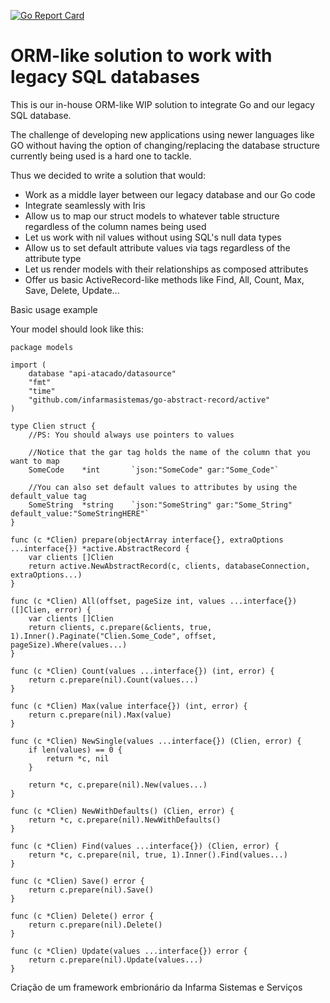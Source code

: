 [![Go Report Card](https://goreportcard.com/badge/github.com/infarmasistemas/go-abstract-record)](https://goreportcard.com/report/github.com/infarmasistemas/go-abstract-record)

# ORM-like solution to work with legacy SQL databases

This is our in-house ORM-like WIP solution to integrate Go and our legacy SQL database.

The challenge of developing new applications using newer languages like GO without having 
the option of changing/replacing the database structure currently being used is a hard one to tackle.

Thus we decided to write a solution that would:
 - Work as a middle layer between our legacy database and our Go code
 - Integrate seamlessly with Iris
 - Allow us to map our struct models to whatever table structure regardless of the 
   column names being used
 - Let us work with nil values without using SQL's null data types
 - Allow us to set default attribute values via tags regardless of the attribute type
 - Let us render models with their relationships as composed attributes
 - Offer us basic ActiveRecord-like methods like Find, All, Count, Max, Save, Delete, Update...

Basic usage example

Your model should look like this:

````
package models

import (
	database "api-atacado/datasource"
	"fmt"
	"time"
	"github.com/infarmasistemas/go-abstract-record/active"
)

type Clien struct {
    //PS: You should always use pointers to values
    
    //Notice that the gar tag holds the name of the column that you want to map
    SomeCode    *int       `json:"SomeCode" gar:"Some_Code"`
    
    //You can also set default values to attributes by using the default_value tag
    SomeString  *string    `json:"SomeString" gar:"Some_String" default_value:"SomeStringHERE"`
}

func (c *Clien) prepare(objectArray interface{}, extraOptions ...interface{}) *active.AbstractRecord {
	var clients []Clien
	return active.NewAbstractRecord(c, clients, databaseConnection, extraOptions...)
}

func (c *Clien) All(offset, pageSize int, values ...interface{}) ([]Clien, error) {
	var clients []Clien
	return clients, c.prepare(&clients, true, 1).Inner().Paginate("Clien.Some_Code", offset, pageSize).Where(values...)
}

func (c *Clien) Count(values ...interface{}) (int, error) {
	return c.prepare(nil).Count(values...)
}

func (c *Clien) Max(value interface{}) (int, error) {
	return c.prepare(nil).Max(value)
}

func (c *Clien) NewSingle(values ...interface{}) (Clien, error) {
	if len(values) == 0 {
		return *c, nil
	}

	return *c, c.prepare(nil).New(values...)
}

func (c *Clien) NewWithDefaults() (Clien, error) {
	return *c, c.prepare(nil).NewWithDefaults()
}

func (c *Clien) Find(values ...interface{}) (Clien, error) {
	return *c, c.prepare(nil, true, 1).Inner().Find(values...)
}

func (c *Clien) Save() error {
	return c.prepare(nil).Save()
}

func (c *Clien) Delete() error {
	return c.prepare(nil).Delete()
}

func (c *Clien) Update(values ...interface{}) error {
	return c.prepare(nil).Update(values...)
}

````

 
Criação de um framework embrionário da Infarma Sistemas e Serviços
